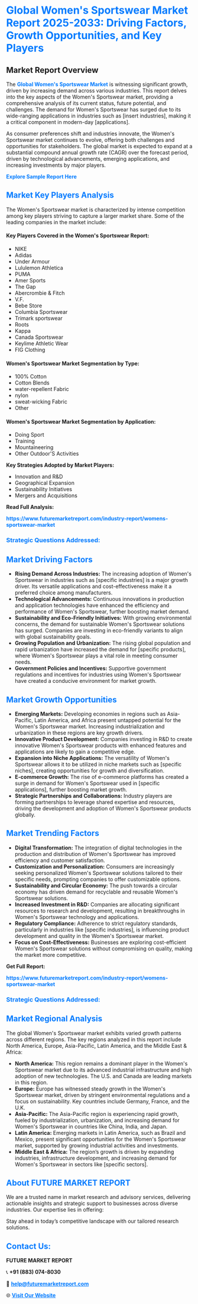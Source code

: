 <h1 style="color: #007BFF;">Global Women's Sportswear Market Report 2025-2033: Driving Factors, Growth Opportunities, and Key Players</h1>

<section id="overview">
<h2>Market Report Overview</h2>
<p>The <a href="https://www.futuremarketreport.com/industry-report/womens-sportswear-market" style="color: #007BFF; text-decoration: none;"><strong>Global Women's Sportswear Market</strong></a> is witnessing significant growth, driven by increasing demand across various industries. This report delves into the key aspects of the Women's Sportswear market, providing a comprehensive analysis of its current status, future potential, and challenges. The demand for Women's Sportswear has surged due to its wide-ranging applications in industries such as [insert industries], making it a critical component in modern-day [applications].</p>
<p>As consumer preferences shift and industries innovate, the Women's Sportswear market continues to evolve, offering both challenges and opportunities for stakeholders. The global market is expected to expand at a substantial compound annual growth rate (CAGR) over the forecast period, driven by technological advancements, emerging applications, and increasing investments by major players.</p>
</section>

<section id="overview">
<p><a href="https://www.futuremarketreport.com/request-sample/reportId=56433" style="color: #007BFF; text-decoration: none;"><strong>Explore Sample Report Here</strong></a></p>
</section>

<section id="key-players">
<h2 style="color: #007BFF;">Market Key Players Analysis</h2>
<p>The Women's Sportswear market is characterized by intense competition among key players striving to capture a larger market share. Some of the leading companies in the market include:</p>
<h4>Key Players Covered in the Women's Sportswear Report:</h4>
<ul><li>NIKE</li><li>Adidas</li><li>Under Armour</li><li>Lululemon Athletica</li><li>PUMA</li><li>Amer Sports</li><li>The Gap</li><li>Abercrombie &amp; Fitch</li><li>V.F.</li><li>Bebe Store</li><li>Columbia Sportswear</li><li>Trimark sportswear</li><li>Roots</li><li>Kappa</li><li>Canada Sportswear</li><li>Keylime Athletic Wear</li><li>FIG Clothing</li></ul>
<h4>Women's Sportswear Market Segmentation by Type:</h4>
<ul><li>100% Cotton</li><li>Cotton Blends</li><li>water-repellent Fabric</li><li>nylon</li><li>sweat-wicking Fabric</li><li>Other</li></ul>

<h4>Women's Sportswear Market Segmentation by Application:</h4>
<ul><li>Doing Sport</li><li>Training</li><li>Mountaineering</li><li>Other Outdoor&#039;S Activities</li></ul>
<p><strong>Key Strategies Adopted by Market Players:</strong></p>
<ul>
<li>Innovation and R&D</li>
<li>Geographical Expansion</li>
<li>Sustainability Initiatives</li>
<li>Mergers and Acquisitions</li>
</ul>
</section>

<section>
<p><strong>Read Full Analysis: </strong></p><a href="https://www.futuremarketreport.com/industry-report/womens-sportswear-market" style="color: #007BFF; text-decoration: none;"><strong>https://www.futuremarketreport.com/industry-report/womens-sportswear-market</strong></a>
<h3 style="color: #007BFF;">Strategic Questions Addressed:</h3>
</section>

<section id="driving-factors">
<h2 style="color: #007BFF;">Market Driving Factors</h2>
<ul>
<li><strong>Rising Demand Across Industries:</strong> The increasing adoption of Women's Sportswear in industries such as [specific industries] is a major growth driver. Its versatile applications and cost-effectiveness make it a preferred choice among manufacturers.</li>
<li><strong>Technological Advancements:</strong> Continuous innovations in production and application technologies have enhanced the efficiency and performance of Women's Sportswear, further boosting market demand.</li>
<li><strong>Sustainability and Eco-Friendly Initiatives:</strong> With growing environmental concerns, the demand for sustainable Women's Sportswear solutions has surged. Companies are investing in eco-friendly variants to align with global sustainability goals.</li>
<li><strong>Growing Population and Urbanization:</strong> The rising global population and rapid urbanization have increased the demand for [specific products], where Women's Sportswear plays a vital role in meeting consumer needs.</li>
<li><strong>Government Policies and Incentives:</strong> Supportive government regulations and incentives for industries using Women's Sportswear have created a conducive environment for market growth.</li>
</ul>
</section>

<section id="growth-opportunities">
<h2 style="color: #007BFF;">Market Growth Opportunities</h2>
<ul>
<li><strong>Emerging Markets:</strong> Developing economies in regions such as Asia-Pacific, Latin America, and Africa present untapped potential for the Women's Sportswear market. Increasing industrialization and urbanization in these regions are key growth drivers.</li>
<li><strong>Innovative Product Development:</strong> Companies investing in R&D to create innovative Women's Sportswear products with enhanced features and applications are likely to gain a competitive edge.</li>
<li><strong>Expansion into Niche Applications:</strong> The versatility of Women's Sportswear allows it to be utilized in niche markets such as [specific niches], creating opportunities for growth and diversification.</li>
<li><strong>E-commerce Growth:</strong> The rise of e-commerce platforms has created a surge in demand for Women's Sportswear used in [specific applications], further boosting market growth.</li>
<li><strong>Strategic Partnerships and Collaborations:</strong> Industry players are forming partnerships to leverage shared expertise and resources, driving the development and adoption of Women's Sportswear products globally.</li>
</ul>
</section>

<section id="trending-factors">
<h2 style="color: #007BFF;">Market Trending Factors</h2>
<ul>
<li><strong>Digital Transformation:</strong> The integration of digital technologies in the production and distribution of Women's Sportswear has improved efficiency and customer satisfaction.</li>
<li><strong>Customization and Personalization:</strong> Consumers are increasingly seeking personalized Women's Sportswear solutions tailored to their specific needs, prompting companies to offer customizable options.</li>
<li><strong>Sustainability and Circular Economy:</strong> The push towards a circular economy has driven demand for recyclable and reusable Women's Sportswear solutions.</li>
<li><strong>Increased Investment in R&D:</strong> Companies are allocating significant resources to research and development, resulting in breakthroughs in Women's Sportswear technology and applications.</li>
<li><strong>Regulatory Compliance:</strong> Adherence to strict regulatory standards, particularly in industries like [specific industries], is influencing product development and quality in the Women's Sportswear market.</li>
<li><strong>Focus on Cost-Effectiveness:</strong> Businesses are exploring cost-efficient Women's Sportswear solutions without compromising on quality, making the market more competitive.</li>
</ul>
</section>

<section>
<p><strong>Get Full Report: </strong></p><a href="https://www.futuremarketreport.com/industry-report/womens-sportswear-market" style="color: #007BFF; text-decoration: none;"><strong>https://www.futuremarketreport.com/industry-report/womens-sportswear-market</strong></a>
<h3 style="color: #007BFF;">Strategic Questions Addressed:</h3>
</section>


<section id="regional-analysis">
<h2 style="color: #007BFF;">Market Regional Analysis</h2>
<p>The global Women's Sportswear market exhibits varied growth patterns across different regions. The key regions analyzed in this report include North America, Europe, Asia-Pacific, Latin America, and the Middle East & Africa:</p>
<ul>
<li><strong>North America:</strong> This region remains a dominant player in the Women's Sportswear market due to its advanced industrial infrastructure and high adoption of new technologies. The U.S. and Canada are leading markets in this region.</li>
<li><strong>Europe:</strong> Europe has witnessed steady growth in the Women's Sportswear market, driven by stringent environmental regulations and a focus on sustainability. Key countries include Germany, France, and the U.K.</li>
<li><strong>Asia-Pacific:</strong> The Asia-Pacific region is experiencing rapid growth, fueled by industrialization, urbanization, and increasing demand for Women's Sportswear in countries like China, India, and Japan.</li>
<li><strong>Latin America:</strong> Emerging markets in Latin America, such as Brazil and Mexico, present significant opportunities for the Women's Sportswear market, supported by growing industrial activities and investments.</li>
<li><strong>Middle East & Africa:</strong> The region’s growth is driven by expanding industries, infrastructure development, and increasing demand for Women's Sportswear in sectors like [specific sectors].</li>
</ul>
</section>

<footer>
<h2 style="color: #007BFF;">About FUTURE MARKET REPORT</h2>
<p>We are a trusted name in market research and advisory services, delivering actionable insights and strategic support to businesses across diverse industries. Our expertise lies in offering:</p>

<p>Stay ahead in today’s competitive landscape with our tailored research solutions.</p>

<h2 style="color: #007BFF;">Contact Us:</h2>
<p><strong>FUTURE MARKET REPORT</strong></p>
<p>📞 <strong>+91 (883) 074-8030</strong></p>
<p>📧 <strong><a href="mailto:help@futuremarketreport.com" style="color: #007BFF;">help@futuremarketreport.com</a></strong></p>
<p>🌐 <strong><a href="https://www.futuremarketreport.com/" style="color: #007BFF;">Visit Our Website</a></strong></p>
</footer>
